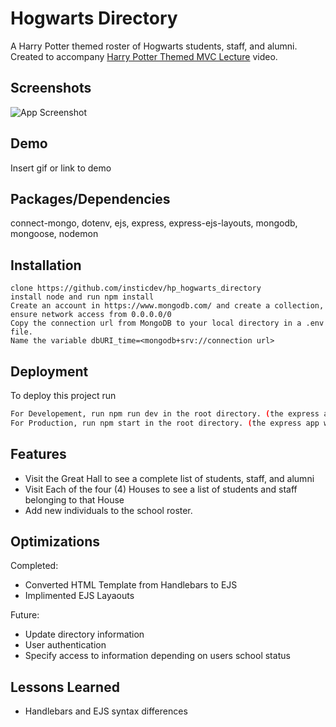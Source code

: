 # Hogwarts Directory

A Harry Potter themed roster of Hogwarts students, staff, and alumni.
Created to accompany [Harry Potter Themed MVC Lecture](https://youtu.be/__oXGxIcDCM) video.

## Screenshots

![App Screenshot](https://via.placeholder.com/468x300?text=App+Screenshot+Here)


## Demo

Insert gif or link to demo


## Packages/Dependencies

connect-mongo, dotenv, ejs, express, express-ejs-layouts, mongodb, mongoose, nodemon


## Installation
    clone https://github.com/insticdev/hp_hogwarts_directory
    install node and run npm install
    Create an account in https://www.mongodb.com/ and create a collection, ensure network access from 0.0.0.0/0
    Copy the connection url from MongoDB to your local directory in a .env file.
    Name the variable dbURI_time=<mongodb+srv://connection url>


## Deployment

To deploy this project run

```bash
For Developement, run npm run dev in the root directory. (the express app will serve the .ejs frontend)
For Production, run npm start in the root directory. (the express app will serve the .ejs frontend)
```


## Features

- Visit the Great Hall to see a complete list of students, staff, and alumni
- Visit Each of the four (4) Houses to see a list of students and staff belonging to that House
- Add new individuals to the school roster.


## Optimizations

Completed:
- Converted HTML Template from Handlebars to EJS
- Implimented EJS Layaouts

Future:
- Update directory information
- User authentication
- Specify access to information depending on users school status


## Lessons Learned

- Handlebars and EJS syntax differences


